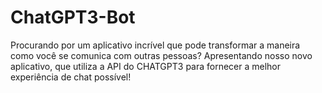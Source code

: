 # ChatGPT3-Bot

Procurando por um aplicativo incrível que pode transformar a maneira como você se comunica com outras pessoas? Apresentando nosso novo aplicativo, que utiliza a API do CHATGPT3 para fornecer a melhor experiência de chat possível!
